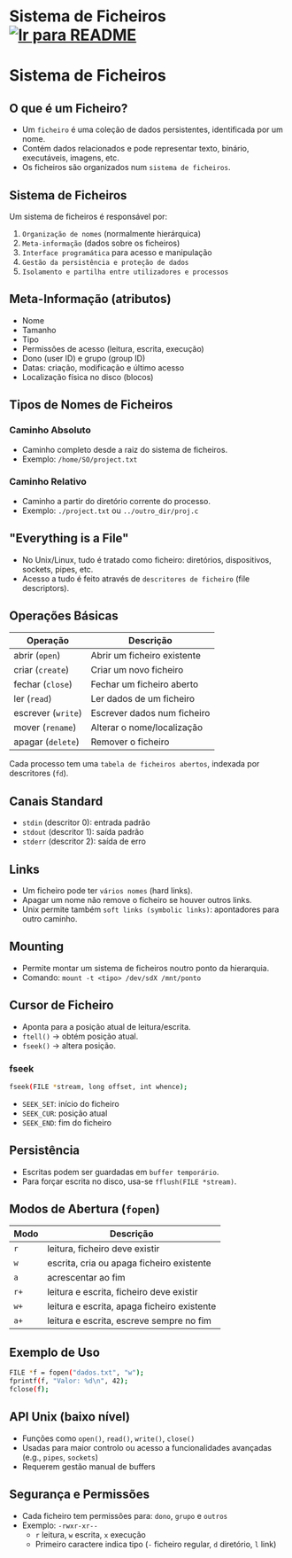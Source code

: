 # Sistema de Ficheiros &nbsp; [![Ir para README](https://img.shields.io/badge/Indice-Verde?style=for-the-badge)](../README.md#indice)

# Sistema de Ficheiros

## O que é um Ficheiro?

- Um `ficheiro` é uma coleção de dados persistentes, identificada por um nome.
- Contém dados relacionados e pode representar texto, binário, executáveis, imagens, etc.
- Os ficheiros são organizados num `sistema de ficheiros`.

## Sistema de Ficheiros

Um sistema de ficheiros é responsável por:

1. `Organização de nomes` (normalmente hierárquica)
2. `Meta-informação` (dados sobre os ficheiros)
3. `Interface programática` para acesso e manipulação
4. `Gestão da persistência e proteção de dados`
5. `Isolamento e partilha entre utilizadores e processos`

## Meta-Informação (atributos)

- Nome
- Tamanho
- Tipo
- Permissões de acesso (leitura, escrita, execução)
- Dono (user ID) e grupo (group ID)
- Datas: criação, modificação e último acesso
- Localização física no disco (blocos)

## Tipos de Nomes de Ficheiros

### Caminho Absoluto

- Caminho completo desde a raiz do sistema de ficheiros.
- Exemplo: `/home/SO/project.txt`

### Caminho Relativo

- Caminho a partir do diretório corrente do processo.
- Exemplo: `./project.txt` ou `../outro_dir/proj.c`

## "Everything is a File"

- No Unix/Linux, tudo é tratado como ficheiro: diretórios, dispositivos, sockets, pipes, etc.
- Acesso a tudo é feito através de `descritores de ficheiro` (file descriptors).

## Operações Básicas

| Operação | Descrição |
|----------|-----------|
| abrir (`open`)   | Abrir um ficheiro existente |
| criar (`create`) | Criar um novo ficheiro |
| fechar (`close`) | Fechar um ficheiro aberto |
| ler (`read`)     | Ler dados de um ficheiro |
| escrever (`write`) | Escrever dados num ficheiro |
| mover (`rename`) | Alterar o nome/localização |
| apagar (`delete`)| Remover o ficheiro |

Cada processo tem uma `tabela de ficheiros abertos`, indexada por descritores (`fd`).

## Canais Standard

- `stdin` (descritor 0): entrada padrão
- `stdout` (descritor 1): saída padrão
- `stderr` (descritor 2): saída de erro

## Links

- Um ficheiro pode ter `vários nomes` (hard links).
- Apagar um nome não remove o ficheiro se houver outros links.
- Unix permite também `soft links (symbolic links)`: apontadores para outro caminho.

## Mounting

- Permite montar um sistema de ficheiros noutro ponto da hierarquia.
- Comando: `mount -t <tipo> /dev/sdX /mnt/ponto`

## Cursor de Ficheiro

- Aponta para a posição atual de leitura/escrita.
- `ftell()` → obtém posição atual.
- `fseek()` → altera posição.

### fseek

```bash
fseek(FILE *stream, long offset, int whence);
```
- `SEEK_SET`: início do ficheiro  
- `SEEK_CUR`: posição atual  
- `SEEK_END`: fim do ficheiro

## Persistência

- Escritas podem ser guardadas em `buffer temporário`.
- Para forçar escrita no disco, usa-se `fflush(FILE *stream)`.

## Modos de Abertura (`fopen`)

| Modo | Descrição |
|------|-----------|
| `r`  | leitura, ficheiro deve existir |
| `w`  | escrita, cria ou apaga ficheiro existente |
| `a`  | acrescentar ao fim |
| `r+` | leitura e escrita, ficheiro deve existir |
| `w+` | leitura e escrita, apaga ficheiro existente |
| `a+` | leitura e escrita, escreve sempre no fim |

## Exemplo de Uso
```bash
FILE *f = fopen("dados.txt", "w"); 
fprintf(f, "Valor: %d\n", 42);
fclose(f);
```
## API Unix (baixo nível)

- Funções como `open()`, `read()`, `write()`, `close()`
- Usadas para maior controlo ou acesso a funcionalidades avançadas (e.g., `pipes`, `sockets`)
- Requerem gestão manual de buffers

## Segurança e Permissões

- Cada ficheiro tem permissões para: `dono`, `grupo` e `outros`
- Exemplo: `-rwxr-xr--`
  - `r` leitura, `w` escrita, `x` execução
  - Primeiro caractere indica tipo (`-` ficheiro regular, `d` diretório, `l` link)

